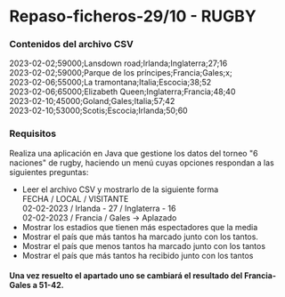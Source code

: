 # Repaso-ficheros-29/10 - RUGBY
### Contenidos del archivo CSV
2023-02-02;59000;Lansdown road;Irlanda;Inglaterra;27;16 <br>
2023-02-02;59000;Parque de los príncipes;Francia;Gales;x; <br>
2023-02-06;55000;La tramontana;Italia;Escocia;38;52 <br>
2023-02-06;65000;Elizabeth Queen;Inglaterra;Francia;48;40 <br>
2023-02-10;45000;Goland;Gales;Italia;57;42 <br>
2023-02-10;53000;Scotis;Escocia;Irlanda;50;60

### Requisitos

<p>Realiza una aplicación en Java que gestione los datos del torneo "6 naciones" de rugby, haciendo un menú cuyas opciones respondan a las siguientes preguntas:</p>

- Leer el archivo CSV y mostrarlo de la siguiente forma <br>
FECHA / LOCAL / VISITANTE<br>
02-02-2023 / Irlanda - 27 / Inglaterra - 16 <br>
02-02-2023 / Francia / Gales -> Aplazado
- Mostrar los estadios que tienen más espectadores que la media<br>
- Mostrar el país que más tantos ha marcado junto con los tantos.<br>
- Mostrar el país que menos tantos ha marcado junto con los tantos<br>
- Mostrar el país que más tantos ha recibido junto con los tantos<br>
#### Una vez resuelto el apartado uno se cambiará el resultado del Francia-Gales a 51-42.
